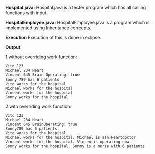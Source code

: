 **Hospital.java:**
Hospital.java is a tester program which has all calling functions with input.

**HospitalEmployee.java:**
HospitalEmployee.java is a program which is implemented using Inheritance concepts.

**Execution**
Execution of this is done in eclipse.

**Output**:

1.without overriding work function:

    Vito 123
    Michael 234 Heart
    Vincent 645 Brain Operating: true
    Sonny 789 has 6 patients
    Vito works for the hospital
    Michael works for the hospital
    Vincent works for the hospital
    Sonny works for the hospital
    
2.with overriding work function:

    Vito 123
    Michael 234 Heart
    Vincent 645 BrainOperating: true
    Sonny789 has 6 patients.
    Vito works for the hospital.
    Michael works for the hospital. Michael is a(n)Heartdoctor
    Vincent works for the hospital. Vincentis operating now 
    Sonny works for the hospital. Sonny is a nurse with 6 patients
